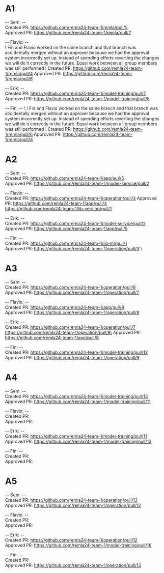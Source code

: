 # A1

-- Sem: --\
Created PR: https://github.com/remla24-team-1/remla/pull/5 \
Approved PR: https://github.com/remla24-team-1/remla/pull/7

-- Flavio: -- \
! Fin and Flavio worked on the same branch and that branch was accidentally merged without an approver because we had the approval system incorrectly set up. Instead of spending efforts reverting the changes we will do it correctly in the future. Equal work between all group members was still performed !
Created PR: https://github.com/remla24-team-1/remla/pull/4
Approved PR: https://github.com/remla24-team-1/remla/pull/6

-- Erik: -- \
Created PR: https://github.com/remla24-team-1/model-training/pull/7 \
Approved PR: https://github.com/remla24-team-1/model-training/pull/5

-- Fin: -- \ 
! Fin and Flavio worked on the same branch and that branch was accidentally merged without an approver because we had the approval system incorrectly set up. Instead of spending efforts reverting the changes we will do it correctly in the future. Equal work between all group members was still performed !
Created PR: https://github.com/remla24-team-1/remla/pull/6
Approved PR: https://github.com/remla24-team-1/remla/pull/4


# A2

-- Sem: --\
Created PR: https://github.com/remla24-team-1/app/pull/5 \
Approved PR: https://github.com/remla24-team-1/model-service/pull/2 

-- Flavio: --\
Created PR: https://github.com/remla24-team-1/operation/pull/3
Approved PR: https://github.com/remla24-team-1/app/pull/4
             https://github.com/remla24-team-1/lib-version/pull/1

-- Erik: --\
Created PR: https://github.com/remla24-team-1/model-service/pull/2 \
Approved PR: https://github.com/remla24-team-1/app/pull/5

-- Fin: --\
Created PR: https://github.com/remla24-team-1/lib-ml/pull/1 \
Approved PR: https://github.com/remla24-team-1/operation/pull/3 \


# A3

-- Sem: --\
Created PR: https://github.com/remla24-team-1/operation/pull/8 \
Approved PR: https://github.com/remla24-team-1/operation/pull/7

-- Flavio: --\
Created PR: https://github.com/remla24-team-1/app/pull/8 \
Approved PR: https://github.com/remla24-team-1/operation/pull/8

-- Erik: --\
Created PR:  https://github.com/remla24-team-1/operation/pull/7 https://github.com/remla24-team-1/operation/pull/9\
Approved PR: https://github.com/remla24-team-1/app/pull/8

-- Fin: --\
Created PR:  https://github.com/remla24-team-1/model-training/pull/12 \
Approved PR:  https://github.com/remla24-team-1/operation/pull/9

# A4

-- Sem: --\
Created PR: https://github.com/remla24-team-1/model-training/pull/13 \
Approved PR: https://github.com/remla24-team-1/model-training/pull/11

-- Flavio: --\
Created PR: \
Approved PR:

-- Erik: --\
Created PR:  https://github.com/remla24-team-1/model-training/pull/11 \
Approved PR: https://github.com/remla24-team-1/model-training/pull/13

-- Fin: --\
Created PR:  \
Approved PR: 

# A5

-- Sem: --\
Created PR: https://github.com/remla24-team-1/operation/pull/13 \
Approved PR: https://github.com/remla24-team-1/operation/pull/12

-- Flavio: --\
Created PR: \
Approved PR:

-- Erik: --\
Created PR:  https://github.com/remla24-team-1/operation/pull/12 \
Approved PR: https://github.com/remla24-team-1/model-training/pull/16

-- Fin: --\
Created PR:  \
Approved PR: https://github.com/remla24-team-1/operation/pull/13
